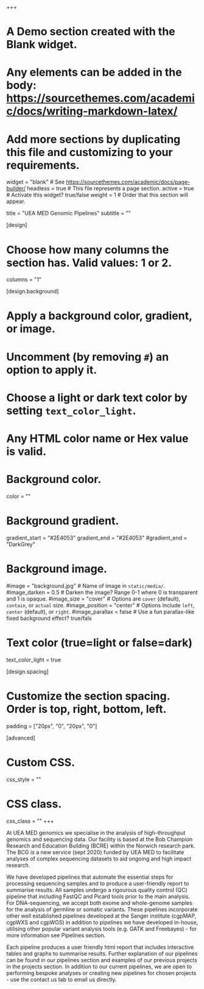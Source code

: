 +++
# A Demo section created with the Blank widget.
# Any elements can be added in the body: https://sourcethemes.com/academic/docs/writing-markdown-latex/
# Add more sections by duplicating this file and customizing to your requirements.

widget = "blank"  # See https://sourcethemes.com/academic/docs/page-builder/
headless = true  # This file represents a page section.
active = true  # Activate this widget? true/false
weight = 1  # Order that this section will appear.

title = "UEA MED Genomic Pipelines"
subtitle = ""

[design]
  # Choose how many columns the section has. Valid values: 1 or 2.
  columns = "1"

[design.background]
  # Apply a background color, gradient, or image.
  #   Uncomment (by removing `#`) an option to apply it.
  #   Choose a light or dark text color by setting `text_color_light`.
  #   Any HTML color name or Hex value is valid.

  # Background color.
  color = ""
  
  # Background gradient. 
  gradient_start = "#2E4053"
  gradient_end = "#2E4053"
  #gradient_end = "DarkGrey"
  
  # Background image.
  #image = "background.jpg"  # Name of image in `static/media/`.
  #image_darken = 0.5  # Darken the image? Range 0-1 where 0 is transparent and 1 is opaque.
  #image_size = "cover"  #  Options are `cover` (default), `contain`, or `actual` size.
  #image_position = "center"  # Options include `left`, `center` (default), or `right`.
  #image_parallax = false  # Use a fun parallax-like fixed background effect? true/fals
  
  # Text color (true=light or false=dark)
  text_color_light = true

[design.spacing]
  # Customize the section spacing. Order is top, right, bottom, left.
  padding = ["20px", "0", "20px", "0"]

[advanced]
 # Custom CSS. 
 css_style = ""
 
 # CSS class.
 css_class = ""
+++


At UEA MED genomics we specialise in the analysis of high-throughput genomics and sequencing data. Our facility is based at the Bob Champion Research and Education Building (BCRE) within the Norwich research park. The BCG is a new service (sept 2020) funded by UEA MED to facilitate analyses of complex sequencing datasets to aid ongoing and high impact research. 

We have developed pipelines  that  automate the essential steps for processing sequencing samples and to produce a user-friendly report to summarise results. All samples undergo a rigourous quality control (QC) pipeline that including FastQC and Picard tools prior to the main analysis. For DNA-sequencing, we accept both exome and whole-genome samples for the analysis of germline or somatic variants. These pipelines incorporate other well established pipelines developed at the Sanger institute (cgpMAP, cgpWXS and cgpWGS) in addition to pipelines we have developed in-house, utilising other popular variant analysis tools (e.g. GATK and Freebayes) - for more information see Pipelines section. 


Each pipeline produces a user friendly html report that includes interactive tables and graphs to summarise results. Further explanation of our pipelines can be found in our pipelines section and examples of our previous projects in the projects section. In addition to our current pipelines, we are open to performing bespoke analyses or creating new pipelines for chosen projects - use the contact us tab to email us directly.





